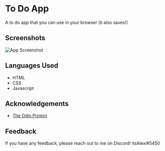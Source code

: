 
# To Do App

A to do app that you can use in your browser (it also saves!)
## Screenshots

![App Screenshot](https://i.ibb.co/CvBDqgB/image-2022-07-27-214458147.png)


## Languages Used

- HTML
- CSS
- Javascript


## Acknowledgements

 - [The Odin Project](https://www.theodinproject.com/lessons/node-path-javascript-todo-list)
 

## Feedback

If you have any feedback, please reach out to me on Discord!
itsAlexi#5450
